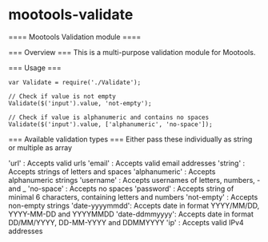mootools-validate
=================

==== Mootools Validation module ====

=== Overview ===
This is a multi-purpose validation module for Mootools.

=== Usage ===
```node
var Validate = require('./Validate');

// Check if value is not empty
Validate($('input').value, 'not-empty');

// Check if value is alphanumeric and contains no spaces
Validate($('input').value, ['alphanumeric', 'no-space']);
```

=== Available validation types ===
Either pass these individually as string or multiple as array

'url'          : Accepts valid urls
'email'        : Accepts valid email addresses
'string'       : Accepts strings of letters and spaces
'alphanumeric' : Accepts alphanumeric strings
'username'     : Accepts usernames of letters, numbers, - and _
'no-space'     : Accepts no spaces
'password'     : Accepts string of minimal 6 characters, containing letters and numbers
'not-empty'    : Accepts non-empty strings
'date-yyyymmdd': Accepts date in format YYYY/MM/DD, YYYY-MM-DD and YYYYMMDD
'date-ddmmyyyy': Accepts date in format DD/MM/YYYY, DD-MM-YYYY and DDMMYYYY
'ip'           : Accepts valid IPv4 addresses